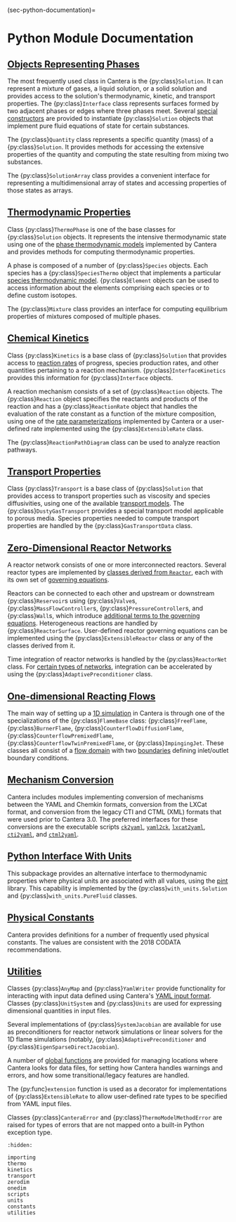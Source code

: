```{py:currentmodule} cantera
```

(sec-python-documentation)=

# Python Module Documentation

## [Objects Representing Phases](./importing)

The most frequently used class in Cantera is the {py:class}`Solution`. It can represent
a mixture of gases, a liquid solution, or a solid solution and provides access to the
solution's thermodynamic, kinetic, and transport properties. The {py:class}`Interface`
class represents surfaces formed by two adjacent phases or edges where three phases
meet. Several [special constructors](sec-python-purefluid) are provided to instantiate
{py:class}`Solution` objects that implement pure fluid equations of state for certain
substances.

The {py:class}`Quantity` class represents a specific quantity (mass) of a
{py:class}`Solution`. It provides methods for accessing the extensive properties of the
quantity and computing the state resulting from mixing two substances.

The {py:class}`SolutionArray` class provides a convenient interface for representing a
multidimensional array of states and accessing properties of those states as arrays.

## [Thermodynamic Properties](./thermo)

Class {py:class}`ThermoPhase` is one of the base classes for {py:class}`Solution`
objects. It represents the intensive thermodynamic state using one of the [phase
thermodynamic models](/reference/thermo/phase-thermo) implemented by Cantera and
provides methods for computing thermodynamic properties.

A phase is composed of a number of {py:class}`Species` objects. Each species has a
{py:class}`SpeciesThermo` object that implements a particular [species thermodynamic
model](/reference/thermo/species-thermo). {py:class}`Element` objects can be used to
access information about the elements comprising each species or to define custom
isotopes.

The {py:class}`Mixture` class provides an interface for computing equilibrium properties
of mixtures composed of multiple phases.

## [Chemical Kinetics](./kinetics)

Class {py:class}`Kinetics` is a base class of {py:class}`Solution` that provides access
to [reaction rates](/reference/kinetics/reaction-rates) of progress, species production
rates, and other quantities pertaining to a reaction mechanism.
{py:class}`InterfaceKinetics` provides this information for {py:class}`Interface`
objects.

A reaction mechanism consists of a set of {py:class}`Reaction` objects. The
{py:class}`Reaction` object specifies the reactants and products of the reaction and
has a {py:class}`ReactionRate` object that handles the evaluation of the rate constant
as a function of the mixture composition, using one of the [rate
parameterizations](/reference/kinetics/rate-constants) implemented by Cantera or a
user-defined rate implemented using the {py:class}`ExtensibleRate` class.

The {py:class}`ReactionPathDiagram` class can be used to analyze reaction pathways.

## [Transport Properties](./transport)

Class {py:class}`Transport` is a base class of {py:class}`Solution` that provides access
to transport properties such as viscosity and species diffusivities, using one of the
available [transport models](sec-phase-transport-models). The
{py:class}`DustyGasTransport` provides a special transport model applicable to porous
media. Species properties needed to compute transport properties are handled by the
{py:class}`GasTransportData` class.

## [Zero-Dimensional Reactor Networks](./zerodim)

A reactor network consists of one or more interconnected reactors. Several reactor types
are implemented by [classes derived from `Reactor`](sec-python-reactors), each with its
own set of [governing equations](sec-homogenous-reactor-types).

Reactors can be connected to each other and upstream or downstream
{py:class}`Reservoir`s using {py:class}`Valve`s, {py:class}`MassFlowController`s,
{py:class}`PressureController`s, and {py:class}`Wall`s, which introduce [additional
terms to the governing equations](sec-reactor-interactions). Heterogeneous reactions are
handled by {py:class}`ReactorSurface`. User-defined reactor governing equations can be
implemented using the {py:class}`ExtensibleReactor` class or any of the classes derived
from it.

Time integration of reactor networks is handled by the {py:class}`ReactorNet` class. For
[certain types of networks](sec-reactor-preconditioning), integration can be accelerated
by using the {py:class}`AdaptivePreconditioner` class.

## [One-dimensional Reacting Flows](./onedim)

The main way of setting up a [1D simulation](/reference/onedim/index) in Cantera is
through one of the specializations of the {py:class}`FlameBase` class:
{py:class}`FreeFlame`, {py:class}`BurnerFlame`, {py:class}`CounterflowDiffusionFlame`,
{py:class}`CounterflowPremixedFlame`, {py:class}`CounterflowTwinPremixedFlame`, or
{py:class}`ImpingingJet`. These classes all consist of a [flow
domain](sec-python-flow-domains) with two [boundaries](sec-python-boundary-domains)
defining inlet/outlet boundary conditions.

## [Mechanism Conversion](./scripts)

Cantera includes modules implementing conversion of mechanisms between the YAML and
Chemkin formats, conversion from the LXCat format, and conversion from the legacy CTI
and CTML (XML) formats that were used prior to Cantera 3.0. The preferred interfaces for
these conversions are the executable scripts [`ck2yaml`](/yaml/ck2yaml),
[`yaml2ck`](/yaml/yaml2ck), [`lxcat2yaml`](/yaml/lxcat2yaml),
[`cti2yaml`](/yaml/cti2yaml), and [`ctml2yaml`](/yaml/ctml2yaml).

## [Python Interface With Units](./units.rst)

This subpackage provides an alternative interface to thermodynamic properties where
physical units are associated with all values, using the
[pint](https://pint.readthedocs.io/en/stable/) library. This capability is implemented by the {py:class}`with_units.Solution` and {py:class}`with_units.PureFluid` classes.

## [Physical Constants](./constants.rst)

Cantera provides definitions for a number of frequently used physical constants. The
values are consistent with the 2018 CODATA recommendations.

## [Utilities](./utilities.rst)

Classes {py:class}`AnyMap` and {py:class}`YamlWriter` provide functionality for
interacting with input data defined using Cantera's [YAML input format](/yaml/index).
Classes {py:class}`UnitSystem` and {py:class}`Units` are used for expressing dimensional
quantities in input files.

Several implementations of {py:class}`SystemJacobian` are available for use as
preconditioners for reactor network simulations or linear solvers for the 1D flame simulations (notably, {py:class}`AdaptivePreconditioner` and
{py:class}`EigenSparseDirectJacobian`).

A number of [global functions](sec-python-global-funcs) are provided for managing
locations where Cantera looks for data files, for setting how Cantera handles warnings
and errors, and how some transitional/legacy features are handled.

The {py:func}`extension` function is used as a decorator for implementations of
{py:class}`ExtensibleRate` to allow user-defined rate types to be specified from YAML
input files.

Classes {py:class}`CanteraError` and {py:class}`ThermoModelMethodError` are raised for
types of errors that are not mapped onto a built-in Python exception type.

```{toctree}
:hidden:

importing
thermo
kinetics
transport
zerodim
onedim
scripts
units
constants
utilities
```
